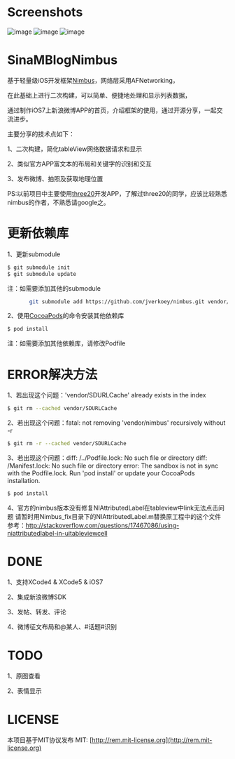 # Screenshots
![image](http://git.oschina.net/jimneylee/SinaMBlogNimbus/raw/master/SinaMBlog/Images/Screenshot/homepage.png)
![image](http://git.oschina.net/jimneylee/SinaMBlogNimbus/raw/master/SinaMBlog/Images/Screenshot/postnewstatus.png)
![image](http://git.oschina.net/jimneylee/SinaMBlogNimbus/raw/master/SinaMBlog/Images/Screenshot/repost.png)

# SinaMBlogNimbus
基于轻量级iOS开发框架[Nimbus](https://github.com/jverkoey/nimbus)，网络层采用AFNetworking，

在此基础上进行二次构建，可以简单、便捷地处理和显示列表数据，

通过制作iOS7上新浪微博APP的首页，介绍框架的使用，通过开源分享，一起交流进步。

主要分享的技术点如下：

   1、二次构建，简化tableView网络数据请求和显示

   2、类似官方APP富文本的布局和关键字的识别和交互

   3、发布微博、拍照及获取地理位置

   PS:以前项目中主要使用[three20](https://github.com/facebook/three20)开发APP，了解过three20的同学，应该比较熟悉nimbus的作者，不熟悉请google之。

# 更新依赖库
1、更新submodule
``` bash
$ git submodule init 
$ git submodule update
```
注：如需要添加其他的submodule
``` bash
       git submodule add https://github.com/jverkoey/nimbus.git vendor/nimbus
```
2、使用[CocoaPods](http://cocoapods.org)的命令安装其他依赖库
``` bash   
$ pod install
```   
注：如需要添加其他依赖库，请修改Podfile

# ERROR解决方法
1、若出现这个问题：'vendor/SDURLCache' already exists in the index
``` bash
$ git rm --cached vendor/SDURLCache
```
2、若出现这个问题：fatal: not removing 'vendor/nimbus' recursively without -r
``` bash
$ git rm -r --cached vendor/SDURLCache
```
3、若出现这个问题：diff: /../Podfile.lock: No such file or directory 
   diff: /Manifest.lock: No such file or directory 
   error: The sandbox is not in sync with the Podfile.lock. Run 'pod install' or update your CocoaPods installation.
``` bash
$ pod install
```
4、官方的nimbus版本没有修复NIAttributedLabel在tableview中link无法点击问题
   请暂时用Nimbus_fix目录下的NIAttributedLabel.m替换原工程中的这个文件
   参考：http://stackoverflow.com/questions/17467086/using-niattributedlabel-in-uitableviewcell

# DONE
1、支持XCode4 & XCode5 & iOS7

2、集成新浪微博SDK

3、发帖、转发、评论

4、微博征文布局和@某人、#话题#识别

# TODO
1、原图查看

2、表情显示

# LICENSE
本项目基于MIT协议发布
MIT: [http://rem.mit-license.org](http://rem.mit-license.org)
